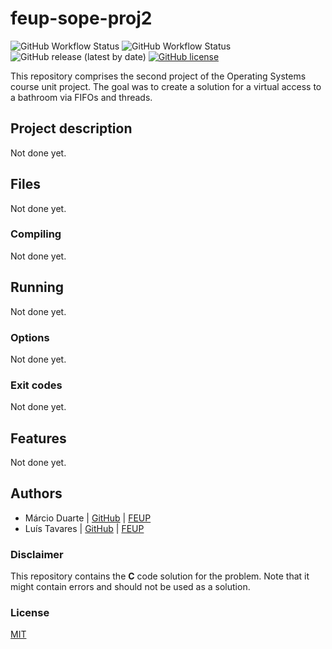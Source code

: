 # feup-sope-proj2

![GitHub Workflow Status](https://img.shields.io/github/workflow/status/ctrlmarcio/feup-sope-proj2/C%20CI%20Build?logo=github)
![GitHub Workflow Status](https://img.shields.io/github/workflow/status/ctrlmarcio/feup-sope-proj2/C%20CI%20Documentation?label=documentation&logo=github)
![GitHub release (latest by date)](https://img.shields.io/github/v/release/ctrlmarcio/feup-sope-proj2?logo=github)
[![GitHub license](https://img.shields.io/github/license/ctrlMarcio/feup-sope-proj2?color=blue)](https://github.com/ctrlMarcio/feup-sope-proj2/blob/master/LICENSE)

This repository comprises the second project of the Operating Systems course unit project. The goal was to create a solution for a virtual access to a bathroom via FIFOs and threads.

## Project description

Not done yet.

## Files

Not done yet.

### Compiling

Not done yet.

## Running

Not done yet.

### Options

Not done yet.

### Exit codes

Not done yet.

## Features

Not done yet.

## Authors

* Márcio Duarte | [GitHub](https://github.com/ctrlMarcio) | [FEUP](https://sigarra.up.pt/feup/pt/fest_geral.cursos_list?pv_num_unico=201909936)
* Luís Tavares | [GitHub](https://github.com/luist18)  | [FEUP](https://sigarra.up.pt/feup/pt/fest_geral.cursos_list?pv_num_unico=201809679)

### Disclaimer

This repository contains the **C** code solution for the problem. Note that it might contain errors and should not be used as a solution.

### License

[MIT](https://opensource.org/licenses/MIT)
